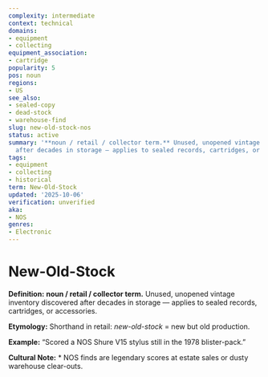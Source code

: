 ```yaml
---
complexity: intermediate
context: technical
domains:
- equipment
- collecting
equipment_association:
- cartridge
popularity: 5
pos: noun
regions:
- US
see_also:
- sealed-copy
- dead-stock
- warehouse-find
slug: new-old-stock-nos
status: active
summary: '**noun / retail / collector term.** Unused, unopened vintage inventory discovered
  after decades in storage — applies to sealed records, cartridges, or accessories.'
tags:
- equipment
- collecting
- historical
term: New-Old-Stock
updated: '2025-10-06'
verification: unverified
aka:
- NOS
genres:
- Electronic
---
```


# New-Old-Stock

**Definition:** **noun / retail / collector term.** Unused, unopened vintage inventory discovered after decades in storage — applies to sealed records, cartridges, or accessories.

**Etymology:** Shorthand in retail: *new-old-stock* = new but old production.

**Example:** “Scored a NOS Shure V15 stylus still in the 1978 blister-pack.”

**Cultural Note:** * NOS finds are legendary scores at estate sales or dusty warehouse clear-outs.

